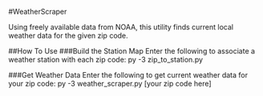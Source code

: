 #WeatherScraper


Using freely available data from NOAA, this utility finds current local weather data for the given zip code.

##How To Use
###Build the Station Map
Enter the following to associate a weather station with each zip code:
    py -3 zip_to_station.py

###Get Weather Data
Enter the following to get current weather data for your zip code:
    py -3 weather_scraper.py [your zip code here]


